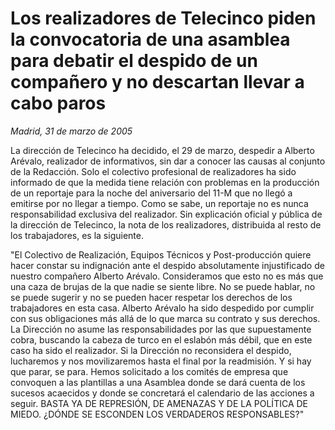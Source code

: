 # Los realizadores de Telecinco piden la convocatoria de una asamblea para debatir el despido de un compañero y no descartan llevar a cabo paros

*Madrid, 31 de marzo de 2005*

La dirección de Telecinco ha decidido, el 29 de marzo, despedir a Alberto Arévalo, realizador de informativos, sin dar a conocer las causas al conjunto de la Redacción. Solo el colectivo profesional de realizadores ha sido informado de que la medida tiene relación con problemas en la producción de un reportaje para la noche del aniversario del 11-M que no llegó a emitirse por no llegar a tiempo. Como se sabe, un reportaje no es nunca responsabilidad exclusiva del realizador. Sin explicación oficial y pública de la dirección de Telecinco, la nota de los realizadores, distribuida al resto de los trabajadores, es la siguiente.

"El Colectivo de Realización, Equipos Técnicos y Post-producción quiere hacer constar su indignación ante el despido absolutamente injustificado de nuestro compañero Alberto Arévalo. Consideramos que esto no es más que una caza de brujas de la que nadie se siente libre. No se puede hablar, no se puede sugerir y no se pueden hacer respetar los derechos de los trabajadores en esta casa. 
Alberto Arévalo ha sido despedido por cumplir con sus obligaciones más allá de lo que marca su contrato y sus derechos. La Dirección no asume las responsabilidades por las que supuestamente cobra, buscando la cabeza de turco en el eslabón más débil, que en este caso ha sido el realizador. 
Si la Dirección no reconsidera el despido, lucharemos y nos movilizaremos hasta el final por la readmisión. Y si hay que parar, se para. Hemos solicitado a los comités de empresa que convoquen a las plantillas a una Asamblea donde se dará cuenta de los sucesos acaecidos y donde se concretará el calendario de las acciones a seguir. BASTA YA DE REPRESIÓN, DE AMENAZAS Y DE LA POLÍTICA DE MIEDO. ¿DÓNDE SE ESCONDEN LOS VERDADEROS RESPONSABLES?"

